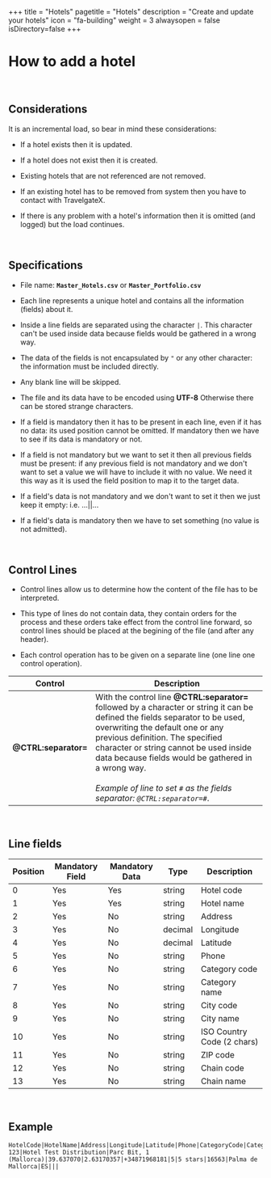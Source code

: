 +++
title = "Hotels"
pagetitle = "Hotels"
description = "Create and update your hotels"
icon = "fa-building"
weight = 3
alwaysopen = false
isDirectory=false
+++


# How to add a hotel

</br>

## Considerations

It is an incremental load, so bear in mind these considerations:

* If a hotel exists then it is updated. 

* If a hotel does not exist then it is created. 

* Existing hotels that are not referenced are not removed. 

* If an existing hotel has to be removed from system then you have to contact with TravelgateX. 

* If there is any problem with a hotel's information then it is omitted (and logged) but the load continues.

</br>

## Specifications

* File name: **`Master_Hotels.csv`** or **`Master_Portfolio.csv`**

* Each line represents a unique hotel and contains all the information (fields) about it.

* Inside a line fields are separated using the character `|`. This character can't be used inside data because fields would be gathered in a wrong way. 

* The data of the fields is not encapsulated by `"` or any other character: the information must be included directly. 

* Any blank line will be skipped. 

* The file and its data have to be encoded using **UTF-8** Otherwise there can be stored strange characters.

* If a field is mandatory then it has to be present in each line, even if it has no data: its used position cannot be omitted. If mandatory then we have to see if its data is mandatory or not.

* If a field is not mandatory but we want to set it then all previous fields must be present: if any previous field is not mandatory and we don't want to set a value we will have to include it with no value. We need it this way as it is used the field position to map it to the target data.

* If a field's data is not mandatory and we don't want to set it then we just keep it empty: i.e. ...||...

* If a field's data is mandatory then we have to set something (no value is not admitted). 

</br>

## Control Lines

* Control lines allow us to determine how the content of the file has to be interpreted.

* This type of lines do not contain data, they contain orders for the process and these orders take effect from the control line forward, so control lines should be placed at the begining of the file (and after any header).

* Each control operation has to be given on a separate line (one line one control operation).

| **Control**          | **Description**     |
| -------------------  | ------------------- | 
| **@CTRL:separator=** | 	With the control line **@CTRL:separator=** followed by a character or string it can be defined the fields separator to be used, overwriting the default one or any previous definition. The specified character or string cannot be used inside data because fields would be gathered in a wrong way. </br></br> *Example of line to set <code>#</code> as the fields separator: <code>@CTRL:separator=#</code>*.

</br>

## Line fields
  
| **Position** | **Mandatory Field** | **Mandatory Data**	| **Type** | **Description**|
| -----------  | ------------------- | ------------------ | -------- | ---------------|
| 0     	     | Yes                 |	Yes               | string   | Hotel code
| 1     	     | Yes                 |	Yes               | string   | Hotel name
| 2     	     | Yes                 |	No                | string   | Address
| 3     	     | Yes                 |	No                | decimal  | Longitude
| 4     	     | Yes                 |	No                | decimal  | Latitude
| 5     	     | Yes                 |	No                | string   | Phone
| 6     	     | Yes                 |	No                | string   | Category code
| 7     	     | Yes                 |	No                | string   | Category name
| 8     	     | Yes                 |	No                | string   | City code
| 9     	     | Yes                 |	No                | string   | City name
| 10     	     | Yes                 |	No                | string   | ISO Country Code (2 chars)
| 11    	     | Yes                 |	No                | string   | ZIP code
| 12     	     | Yes                 |	No                | string   | Chain code
| 13    	     | Yes                 |	No                | string   | Chain name

</br>

## Example

~~~
HotelCode|HotelName|Address|Longitude|Latitude|Phone|CategoryCode|CategoryName|Citycode|CityName|ISOCountryCode|ZIPCode|ChainCode|ChainName
123|Hotel Test Distribution|Parc Bit, 1 (Mallorca)|39.637070|2.63170357|+34871968181|5|5 stars|16563|Palma de Mallorca|ES|||
~~~
